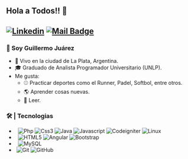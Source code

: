 ## Hola a Todos!! 👋
[![Linkedin](https://img.shields.io/badge/-LinkedIn-blue?style=flat&logo=Linkedin&logoColor=white)](https://www.linkedin.com/in/guillermo-ju%C3%A1rez-9a25311bb/)
[![Mail Badge](https://img.shields.io/badge/-juarez.unlp96@gmail.com-c14438?style=flat&logo=Gmail&logoColor=white&link=mailto:juarez.unlp96@gmail.com)](mailto:juarez.unlp96@gmail.com)
---
### :boy: Soy Guillermo Juárez

- :department_store: Vivo en la ciudad de La Plata, Argentina.
- 🎓 Graduado de Analista Programador Universitario (UNLP).
- Me gusta: 
   - :baseball: Practicar deportes como el Runner, Padel, Softbol, entre otros.
   - :earth_americas: Aprender cosas nuevas.
   - :orange_book: Leer.

### 🛠 | Tecnologias

- &#160; ![Php](https://img.shields.io/badge/-Php-333333?style=flat&logo=Php&logoColor=007396)
![Css3](https://img.shields.io/badge/-CSS-333333?style=flat&logo=Css3&logoColor=007396)
![Java](https://img.shields.io/badge/-Java-333333?style=flat&logo=Java&logoColor=007396)
![Javascript](https://img.shields.io/badge/-Javascript-333333?style=flat&logo=Javascript&logoColor=007396)
![Codeigniter](https://img.shields.io/badge/-Codeigniter-333333?style=flat&logo=Codeigniter&logoColor=007396)
![Linux](https://img.shields.io/badge/-Linux-333333?style=flat&logo=Linux&logoColor=FCC624)
- &#160; ![HTML5](https://img.shields.io/badge/-HTML5-333333?style=flat&logo=HTML5)
![Angular](https://img.shields.io/badge/-Angular-333333?style=flat&logo=Angular)
![Bootstrap](https://img.shields.io/badge/-Bootstrap-333333?style=flat&logo=bootstrap&logoColor=563D7C)
- &#160; ![MySQL](https://img.shields.io/badge/-MySQL-333333?style=flat&logo=mysql)
- &#160;![Git](https://img.shields.io/badge/-Git-333333?style=flat&logo=git)
![GitHub](https://img.shields.io/badge/-GitHub-333333?style=flat&logo=github)
